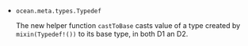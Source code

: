 * `ocean.meta.types.Typedef`

  The new helper function `castToBase` casts value of a type created
  by `mixin(Typedef!())` to its base type, in both D1 an D2.
